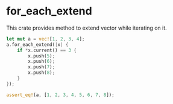 # for_each_extend

This crate provides method to extend vector while iterating on it.

```rust
let mut a = vec![1, 2, 3, 4];
a.for_each_extend(|x| {
	if *x.current() == 3 {
		x.push(5);
		x.push(6);
		x.push(7);
		x.push(8);
	}
});

assert_eq!(a, [1, 2, 3, 4, 5, 6, 7, 8]);
```
